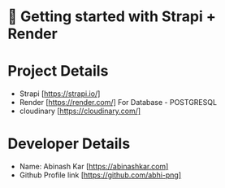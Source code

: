 # 🚀 Getting started with Strapi + Render

# Project Details 

- Strapi [https://strapi.io/] 
- Render [https://render.com/] For Database - POSTGRESQL
- cloudinary [https://cloudinary.com/] 

# Developer Details
- Name: Abinash Kar [https://abinashkar.com]
- Github Profile link [https://github.com/abhi-png]